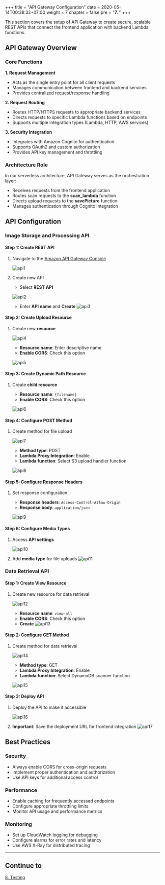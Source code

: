+++
title = "API Gateway Configuration"
date = 2020-05-14T00:38:32+07:00
weight = 7
chapter = false
pre = "<b>7. </b>"
+++

This section covers the setup of API Gateway to create secure, scalable REST APIs that connect the frontend application with backend Lambda functions.

## API Gateway Overview

### Core Functions

**1. Request Management**
- Acts as the single entry point for all client requests
- Manages communication between frontend and backend services
- Provides centralized request/response handling

**2. Request Routing**
- Routes HTTP/HTTPS requests to appropriate backend services
- Directs requests to specific Lambda functions based on endpoints
- Supports multiple integration types (Lambda, HTTP, AWS services)

**3. Security Integration**
- Integrates with Amazon Cognito for authentication
- Supports OAuth2 and custom authorization
- Provides API key management and throttling

### Architecture Role

In our serverless architecture, API Gateway serves as the orchestration layer:
- Receives requests from the frontend application
- Routes scan requests to the **scan_lambda** function
- Directs upload requests to the **savePicture** function
- Manages authentication through Cognito integration

## API Configuration

### Image Storage and Processing API

#### Step 1: Create REST API

1. Navigate to the [Amazon API Gateway Console](https://ap-southeast-1.console.aws.amazon.com/apigateway/main/welcome?api=unselected&region=ap-southeast-1)

   ![api1](/images/7/api1.png?width=90pc)

2. Create new API
   - Select **REST API**

   ![api2](/images/7/api2.png?width=90pc)
   - Enter **API name** and **Create**
   ![api3](/images/7/api3.png?width=90pc)

#### Step 2: Create Upload Resource

1. Create new **resource**
   
   ![api4](/images/7/api4.png?width=90pc)
   - **Resource name**: Enter descriptive name
   - **Enable CORS**: Check this option
  
   ![api5](/images/7/api5.png?width=90pc)

#### Step 3: Create Dynamic Path Resource

1. Create **child resource**
   - **Resource name**: `{filename}`
   - **Enable CORS**: Check this option

   ![api6](/images/7/api6.png?width=90pc)

#### Step 4: Configure POST Method

1. Create method for file upload

   ![api7](/images/7/api7.png?width=90pc)
   - **Method type**: POST
   - **Lambda Proxy Integration**: Enable
   - **Lambda function**: Select S3 upload handler function
  
   ![api8](/images/7/api8.png?width=90pc)

#### Step 5: Configure Response Headers

1. Set response configuration
   - **Response headers**: `Access-Control-Allow-Origin`
   - **Response body**: `application/json`

   ![api9](/images/7/api9.png?width=90pc)

#### Step 6: Configure Media Types

1. Access **API settings**

   ![api10](/images/7/api10.png?width=90pc)
2. Add **media type** for file uploads
   ![api11](/images/7/api11.png?width=90pc)

### Data Retrieval API

#### Step 1: Create View Resource

1. Create new resource for data retrieval

   ![api12](/images/7/api12.png?width=90pc)
   - **Resource name**: `view-all`
   - **Enable CORS**: Check this option
   - **Create**
   ![api13](/images/7/api13.png?width=90pc)

#### Step 2: Configure GET Method

1. Create method for data retrieval

   ![api14](/images/7/api14.png?width=90pc)
   - **Method type**: GET
   - **Lambda Proxy Integration**: Enable
   - **Lambda function**: Select DynamoDB scanner function
  
   ![api15](/images/7/api15.png?width=90pc)

#### Step 3: Deploy API

1. Deploy the API to make it accessible

   ![api16](/images/7/api16.png?width=90pc)
2. **Important**: Save the deployment URL for frontend integration
   ![api17](/images/7/api17.png?width=90pc)

## Best Practices

### Security
- Always enable CORS for cross-origin requests
- Implement proper authentication and authorization
- Use API keys for additional access control

### Performance
- Enable caching for frequently accessed endpoints
- Configure appropriate throttling limits
- Monitor API usage and performance metrics

### Monitoring
- Set up CloudWatch logging for debugging
- Configure alarms for error rates and latency
- Use AWS X-Ray for distributed tracing

---

## Continue to

[8. Testing](../8-testing/)